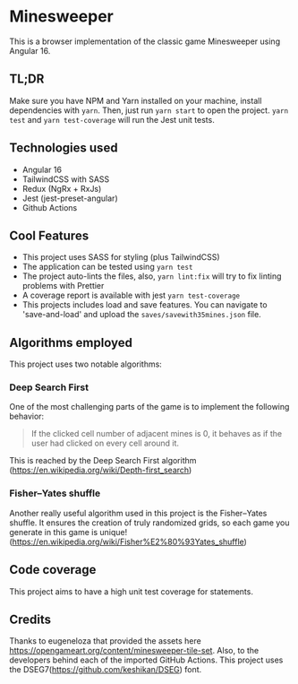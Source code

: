 # Minesweeper

This is a browser implementation of the classic game Minesweeper using Angular 16.


## TL;DR

Make sure you have NPM and Yarn installed on your machine, install dependencies with `yarn`. Then, just run `yarn start` to open the project. `yarn test` and `yarn test-coverage` will run the Jest unit tests.

## Technologies used

* Angular 16
* TailwindCSS with SASS
* Redux (NgRx + RxJs)
* Jest (jest-preset-angular)
* Github Actions

## Cool Features

* This project uses SASS for styling (plus TailwindCSS)
* The application can be tested using `yarn test`
* The project auto-lints the files, also, `yarn lint:fix` will try to fix linting problems with Prettier
* A coverage report is available with jest `yarn test-coverage`
* This projects includes load and save features. You can navigate to 'save-and-load' and upload the `saves/savewith35mines.json` file.

## Algorithms employed

This project uses two notable algorithms:

###  Deep Search First

One of the most challenging parts of the game is to implement the following behavior:
>If the clicked cell number of adjacent mines is 0, it behaves as if the user had
clicked on every cell around it.

This is reached by the Deep Search First algorithm
(https://en.wikipedia.org/wiki/Depth-first_search)

### Fisher–Yates shuffle

Another really useful algorithm used in this project is the Fisher–Yates shuffle.
It ensures the creation of truly randomized grids, so each game you generate in this game is unique!
(https://en.wikipedia.org/wiki/Fisher%E2%80%93Yates_shuffle)

## Code coverage

This project aims to have a high unit test coverage for statements.

## Credits

Thanks to eugeneloza that provided the assets here https://opengameart.org/content/minesweeper-tile-set. Also, to the developers behind each of the imported GitHub Actions. This project uses the DSEG7(https://github.com/keshikan/DSEG) font.

